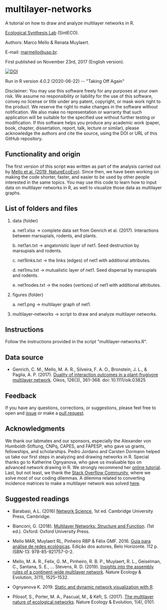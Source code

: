 # multilayer-networks

A tutorial on how to draw and analyze multilayer networks in R.

[Ecological Synthesis Lab](https://marcomellolab.wordpress.com) (SintECO).

Authors: Marco Mello & Renata Muylaert.

E-mail: marmello@usp.br. 

First published on November 23rd, 2017 (English version).

[![DOI](https://zenodo.org/badge/DOI/10.5281/zenodo.4122503.svg)](https://doi.org/10.5281/zenodo.4122503)

Run in R version 4.0.2 (2020-06-22) -- "Taking Off Again"

Disclaimer: You may use this software freely for any purposes at your own risk. We assume no responsibility or liability for the use of this software, convey no license or title under any patent, copyright, or mask work right to the product. We reserve the right to make changes in the software without notification. We also make no representation or warranty that such application will be suitable for the specified use without further testing or modification. If this software helps you produce any academic work (paper, book, chapter, dissertation, report, talk, lecture or similar), please acknowledge the authors and cite the source, using the DOI or URL of this GitHub repository.


## Functionality and origin

The first version of this script was written as part of the analysis carried out by [Mello et al. (2019, NatureEcoEvo)](https://doi.org/10.1038/s41559-019-1002-3). Since then, we have been working on making the code shorter, faster, and easier to be used by other people interested in the same topics. You may use this code to learn how to input data on multilayer networks in R, as well to visualize those data as multilayer graphs.


## List of folders and files

1. data (folder)

    a. net1.xlsx -> complete data set from Genrich et al. (2017). Interactions between marsupials, rodents, and plants.

    b. net1an.txt -> angatonistic layer of net1. Seed destruction by marsupials and rodents.

    c. net1links.txt -> the links (edges) of net1 with additional attributes.

    d. net1mu.txt -> mutualistic layer of net1. Seed dispersal by marsupials and rodents.

    e. net1nodes.txt -> the nodes (vertices) of net1 with additional attributes.


2. figures (folder)

    a. net1.png -> multilayer graph of net1.
    

3. multilayer-networks -> script to draw and analyze multilayer networks.


## Instructions

Follow the instructions provided in the script "multilayer-networks.R".


## Data source

* Genrich, C. M., Mello, M. A. R., Silveira, F. A. O., Bronstein, J. L., & Paglia, A. P. (2017). [Duality of interaction outcomes in a plant-frugivore multilayer network](https://doi.org/10.1111/oik.03825). Oikos, 126(3), 361–368. doi: 10.1111/oik.03825


## Feedback

If you have any questions, corrections, or suggestions, please feel free to open and [issue](https://github.com/marmello77/multilayer-networks/issues) or make a [pull request](https://github.com/marmello77/multilayer-networks/pulls).


## Acknowledgments

We thank our labmates and our sponsors, especially the Alexander von Humboldt-Stiftung, CNPq, CAPES, and FAPESP, who gave us grants, fellowships, and scholarships. Pedro Jordano and Carsten Dormann helped us take our first steps in analyzing and drawing networks in R. Special thanks go to Katherine Ognyanova, who gave us invaluable tips on advanced network drawing in R. We strongly recommend her [online tutorial](http://kateto.net/network-visualization). Last, but not least, we thank the [Stack Overflow Community](https://stackoverflow.com), where we solve most of our coding dilemmas. A dilemma related to converting incidence matrices to make a multilayer network was solved [here](https://stackoverflow.com/questions/64486982/how-to-unite-two-graphs-in-r-to-form-a-multilayer-network).


## Suggested readings

* Barabasi, A.L. (2016) [Network Science](http://barabasi.com/networksciencebook/), 1st ed. Cambridge University Press, Cambridge.

* Bianconi, G. (2018). [Multilayer Networks: Structure and Function](https://amzn.to/31SAdRl). (1st ed.). Oxford: Oxford University Press.

* Mello MAR, Muylaert RL, Pinheiro RBP & Félix GMF. 2016. [Guia para análise de redes ecológicas](https://marcomellolab.wordpress.com/software/). Edição dos autores, Belo Horizonte. 112 p. ISBN-13: 978-85-921757-0-2.

* Mello, M. A. R., Felix, G. M., Pinheiro, R. B. P., Muylaert, R. L., Geiselman, C., Santana, S. E., … Stevens, R. D. (2019). [Insights into the assembly rules of a continent-wide multilayer network](https://doi.org/10.1038/s41559-019-1002-3). Nature Ecology & Evolution, 3(11), 1525–1532.

* Ognyanova K. 2019. [Static and dynamic network visualization with R](http://kateto.net/network-visualization).

* Pilosof, S., Porter, M. A., Pascual, M., & Kéfi, S. (2017). [The multilayer nature of ecological networks](https://doi.org/10.1038/s41559-017-0101). Nature Ecology & Evolution, 1(4), 0101.
